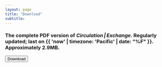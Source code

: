 ```yaml
---
layout: page
title: "Download"
subtitle:
---
```

### The complete PDF version of <em>Circulation&thinsp;|&thinsp;Exchange</em>. Regularly updated; last on {{ 'now' | timezone: 'Pacific' | date: "%F" }}. Approximately 2.9MB.

<a href="assets/pdfs/circexchg_kpalbers.pdf"><input type="submit" value="Download" name="subscribe" id="mc-embedded-subscribe" class="button"></a>